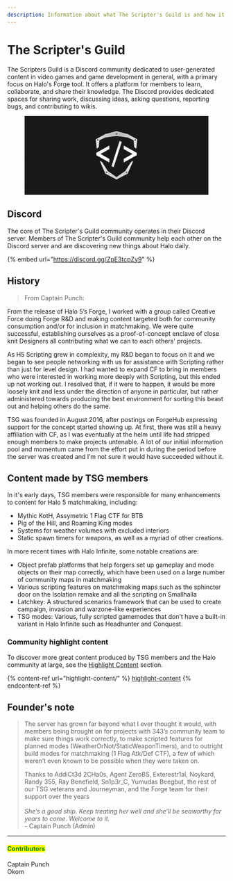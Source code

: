 ```yaml
---
description: Information about what The Scripter's Guild is and how it came to be.
---
```


# The Scripter's Guild

The Scripters Guild is a Discord community dedicated to user-generated content in video games and game development in general, with a primary focus on Halo's Forge tool. It offers a platform for members to learn, collaborate, and share their knowledge. The Discord provides dedicated spaces for sharing work, discussing ideas, asking questions, reporting bugs, and contributing to wikis.

<figure><img src="../.gitbook/assets/cover-tsg-placeholder.jpg" alt="The Scripter&#x27;s Guild is a community of Halo creators focused mostly around scripting"><figcaption></figcaption></figure>

## Discord

The core of The Scripter's Guild community operates in their Discord server. Members of The Scripter's Guild community help each other on the Discord server and are discovering new things about Halo daily.

{% embed url="https://discord.gg/ZpE3tcpZy9" %}

## History

> From Captain Punch:

From the release of Halo 5’s Forge, I worked with a group called Creative Force doing Forge R\&D and making content targeted both for community consumption and/or for inclusion in matchmaking. We were quite successful, establishing ourselves as a proof-of-concept enclave of close knit Designers all contributing what we can to each others' projects.

As H5 Scripting grew in complexity, my R\&D began to focus on it and we began to see people networking with us for assistance with Scripting rather than just for level design. I had wanted to expand CF to bring in members who were interested in working more deeply with Scripting, but this ended up not working out. I resolved that, if it were to happen, it would be more loosely knit and less under the direction of anyone in particular, but rather administered towards producing the best environment for sorting this beast out and helping others do the same.

TSG was founded in August 2016, after postings on ForgeHub expressing support for the concept started showing up. At first, there was still a heavy affiliation with CF, as I was eventually at the helm until life had stripped enough members to make projects untenable. A lot of our initial information pool and momentum came from the effort put in during the period before the server was created and I’m not sure it would have succeeded without it.



## Content made by TSG members

In it's early days, TSG members were responsible for many enhancements to content for Halo 5 matchmaking, including:

* Mythic KotH, Assymetric 1 Flag CTF for BTB
* Pig of the Hill, and Roaming King modes
* Systems for weather volumes with excluded interiors
* Static spawn timers for weapons, as well as a myriad of other creations.

In more recent times with Halo Infinite, some notable creations are:

* Object prefab platforms that help forgers set up gameplay and mode objects on their map correctly, which have been used on a large number of community maps in matchmaking
* Various scripting features on matchmaking maps such as the sphincter door on the Isolation remake and all the scripting on Smallhalla
* Latchkey: A structured scenarios framework that can be used to create campaign, invasion and warzone-like experiences
* TSG modes: Various, fully scripted gamemodes that don't have a built-in variant in Halo Infinite such as Headhunter and Conquest.

### Community highlight content

To discover more great content produced by TSG members and the Halo community at large, see the [Highlight Content](highlight-content/) section.

{% content-ref url="highlight-content/" %}
[highlight-content](highlight-content/)
{% endcontent-ref %}



## Founder's note

> The server has grown far beyond what I ever thought it would, with members being brought on for projects with 343’s community team to make sure things work correctly, to make scripted features for planned modes (WeatherOrNot/StaticWeaponTimers), and to outright build modes for matchmaking (1 Flag Atk/Def CTF), a few of which weren’t even known to be possible when they were taken on.
>
> Thanks to AddiCt3d 2CHa0s, Agent ZeroBS, Exterestr1al, Noykard, Randy 355, Ray Benefield, Sn1p3r\_C, Yumudas Beegbut, the rest of our TSG veterans and Journeyman, and the Forge team for their support over the years\
> \
> _She’s a good ship. Keep treating her well and she’ll be seaworthy for years to come. Welcome to it._\
> \- Captain Punch (Admin)



***

#### <mark style="color:green;">Contributors</mark>

Captain Punch\
Okom
